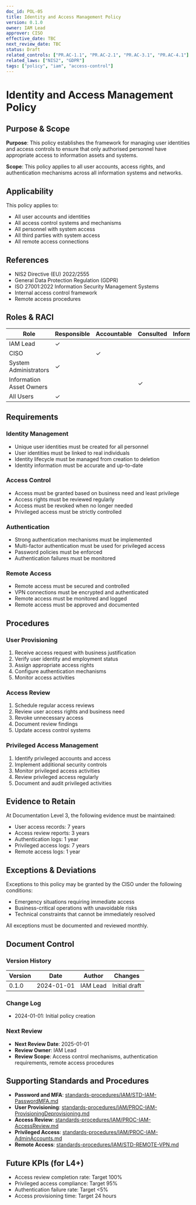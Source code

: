 ```yaml
---
doc_id: POL-05
title: Identity and Access Management Policy
version: 0.1.0
owner: IAM Lead
approver: CISO
effective_date: TBC
next_review_date: TBC
status: Draft
related_controls: ["PR.AC-1.1", "PR.AC-2.1", "PR.AC-3.1", "PR.AC-4.1"]
related_laws: ["NIS2", "GDPR"]
tags: ["policy", "iam", "access-control"]
---
```


# Identity and Access Management Policy

## Purpose & Scope

**Purpose**: This policy establishes the framework for managing user identities and access controls to ensure that only authorised personnel have appropriate access to information assets and systems.

**Scope**: This policy applies to all user accounts, access rights, and authentication mechanisms across all information systems and networks.

## Applicability

This policy applies to:
- All user accounts and identities
- All access control systems and mechanisms
- All personnel with system access
- All third parties with system access
- All remote access connections

## References

- NIS2 Directive (EU) 2022/2555
- General Data Protection Regulation (GDPR)
- ISO 27001:2022 Information Security Management Systems
- Internal access control framework
- Remote access procedures

## Roles & RACI

| Role | Responsible | Accountable | Consulted | Informed |
|------|-------------|-------------|-----------|----------|
| IAM Lead | ✓ | | | |
| CISO | | ✓ | | |
| System Administrators | ✓ | | | |
| Information Asset Owners | | | ✓ | |
| All Users | ✓ | | | |

## Requirements

### Identity Management
- Unique user identities must be created for all personnel
- User identities must be linked to real individuals
- Identity lifecycle must be managed from creation to deletion
- Identity information must be accurate and up-to-date

### Access Control
- Access must be granted based on business need and least privilege
- Access rights must be reviewed regularly
- Access must be revoked when no longer needed
- Privileged access must be strictly controlled

### Authentication
- Strong authentication mechanisms must be implemented
- Multi-factor authentication must be used for privileged access
- Password policies must be enforced
- Authentication failures must be monitored

### Remote Access
- Remote access must be secured and controlled
- VPN connections must be encrypted and authenticated
- Remote access must be monitored and logged
- Remote access must be approved and documented

## Procedures

### User Provisioning
1. Receive access request with business justification
2. Verify user identity and employment status
3. Assign appropriate access rights
4. Configure authentication mechanisms
5. Monitor access activities

### Access Review
1. Schedule regular access reviews
2. Review user access rights and business need
3. Revoke unnecessary access
4. Document review findings
5. Update access control systems

### Privileged Access Management
1. Identify privileged accounts and access
2. Implement additional security controls
3. Monitor privileged access activities
4. Review privileged access regularly
5. Document and audit privileged activities

## Evidence to Retain

At Documentation Level 3, the following evidence must be maintained:
- User access records: 7 years
- Access review reports: 3 years
- Authentication logs: 1 year
- Privileged access logs: 7 years
- Remote access logs: 1 year

## Exceptions & Deviations

Exceptions to this policy may be granted by the CISO under the following conditions:
- Emergency situations requiring immediate access
- Business-critical operations with unavoidable risks
- Technical constraints that cannot be immediately resolved

All exceptions must be documented and reviewed monthly.

## Document Control

### Version History
| Version | Date | Author | Changes |
|---------|------|--------|---------|
| 0.1.0 | 2024-01-01 | IAM Lead | Initial draft |

### Change Log
- 2024-01-01: Initial policy creation

### Next Review
- **Next Review Date**: 2025-01-01
- **Review Owner**: IAM Lead
- **Review Scope**: Access control mechanisms, authentication requirements, remote access procedures

## Supporting Standards and Procedures

- **Password and MFA**: [standards-procedures/IAM/STD-IAM-PasswordMFA.md](../standards-procedures/IAM/STD-IAM-PasswordMFA.md)
- **User Provisioning**: [standards-procedures/IAM/PROC-IAM-ProvisioningDeprovisioning.md](../standards-procedures/IAM/PROC-IAM-ProvisioningDeprovisioning.md)
- **Access Review**: [standards-procedures/IAM/PROC-IAM-AccessReview.md](../standards-procedures/IAM/PROC-IAM-AccessReview.md)
- **Privileged Access**: [standards-procedures/IAM/PROC-IAM-AdminAccounts.md](../standards-procedures/IAM/PROC-IAM-AdminAccounts.md)
- **Remote Access**: [standards-procedures/IAM/STD-REMOTE-VPN.md](../standards-procedures/IAM/STD-REMOTE-VPN.md)

## Future KPIs (for L4+)
- Access review completion rate: Target 100%
- Privileged access compliance: Target 95%
- Authentication failure rate: Target <5%
- Access provisioning time: Target 24 hours
